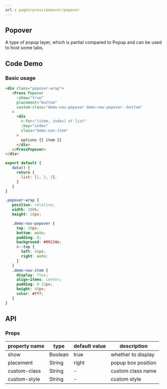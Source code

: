 ```yaml
---
url : pages/press/popover/popover
---
```


## Popover 

A type of popup layer, which is partial compared to Popup and can be used to host some tabs.

## Code Demo

### Basic usage

```html
<div class="popover-wrap">
   <Press Popover
     :show="true"
     placement="bottom"
     custom-class="demo-nav-popover demo-nav-popover--bottom"
   >
     <div
       v-for="(item, index) of list"
       :key="index"
       class="demo-nav-item"
     >
       options {{ item }}
     </div>
   </PressPopover>
</div>
```

```js
export default {
   data() {
     return {
       list: [1, 2, 3],
     }
   }
}
```

```scss
.popover-wrap {
   position: relative;
   width: 100%;
   height: 10px;

   .demo-nav-popover {
     top: 30px;
     bottom: auto;
     padding: 0;
     background: #09134e;
     &--top {
       left: 56px;
       right: auto;
     }
   }
   .demo-nav-item {
     display: flex;
     align-items: center;
     padding: 0 22px;
     height: 40px;
     color: #fff;
   }
}
```

## API

### Props

| property name | type    | default value | description        |
| ------------- | ------- | ------------- | ------------------ |
| show          | Boolean | true          | whether to display |
| placement     | String  | right         | popup box position |
| custom-class  | String  | -             | custom class name  |
| custom-style  | String  | -             | custom style       |
